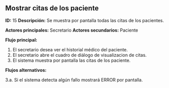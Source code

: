 ## Mostrar citas de los paciente
**ID:** 15 **Descripción:** Se muestra por pantalla todas las citas de los pacientes.

**Actores principales:** Secretario **Actores secundarios:** Paciente

**Flujo principal:**
1. El secretario desea ver el historial médico del paciente.
2. El secretario abre el cuadro de diálogo de visualizacion de citas.
3. El sistema muestra por pantalla las citas de los paciente.

**Flujos alternativos:**

3.a. Si el sistema detecta algún fallo mostrará ERROR por pantalla.
